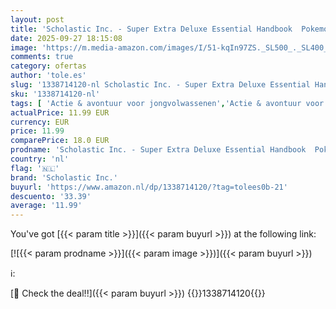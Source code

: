 ```yaml
---
layout: post
title: 'Scholastic Inc. - Super Extra Deluxe Essential Handbook  Pokemon : The Need-To-Know STATS and Facts on Over 900 Characters: The Need-To-Know STATS and Facts on Over 875 Characters: 1'
date: 2025-09-27 18:15:08
image: 'https://m.media-amazon.com/images/I/51-kqIn97ZS._SL500_._SL400_.jpg'
comments: true
category: ofertas
author: 'tole.es'
slug: '1338714120-nl Scholastic Inc. - Super Extra Deluxe Essential Handbook...'
sku: '1338714120-nl'
tags: [ 'Actie & avontuur voor jongvolwassenen','Actie & avontuur voor kinderen','Actie en avontuur voor kinderen','Activiteiten & spelletjes voor kinderen','Activiteitenboeken voor kinderen','Boeken','Boeken met verborgen plaatjes voor kinderen','Computer- en videogames voor jongvolwassenen','Computers & internet','Dieren voor kinderen','Enge verhalen','Engelstalige boeken','Fantasie voor kinderen','Fantasy voor jongvolwassenen','Fantasy-avontuur voor jongvolwassenen','Featured Categories','Graphic novels superhelden','Hobbys & spellen voor jongvolwassenen','Hobbys, kunstnijverheid & huis','Kinderboeken','Kinderboeken met vraag-en-antwoordspellen','Kinderboeken over computer-entertainment en games','Kinderboeken over computers & technologie','Kinderboeken over mysterie & wonderen','Kinderboeken over podiumkunsten','Kinderboeken over spelletjes','Kinderboeken over wetenschap, natuur & weetjes','Kunst & muziek jongvolwassenen','Kunst & muziek voor kinderen','Kunstnijverheid & hobbys','Literatuur & fictie voor jongvolwassenen','Literatuur & fictie voor kinderen','Magische fantasiefictie voor kinderen','Naslagwerken voor kinderen','Onderwijs & referentie voor kinderen','Onderwijs- & referentiemateriaal voor jongvolwassenen','Paranormale fantasie voor kinderen','Puzzels & spellen','Sciencefiction & fantasy voor jongvolwassenen','Sciencefiction & fantasy voor kinderen','Spellen & activiteiten jongvolwassenen','Strategiegidsen videogames','Stripboeken & beeldromans jongvolwassenen','Stripboeken & graphic novels','Stripboeken voor kinderen','Stripboeken, manga & graphic novels','Strips en graphic novels actie en avontuur jongvolwassenen','Strips en graphic novels actie en avontuur voor kinderen','Strips en graphic novels fictie jongvolwassenen','Strips en graphic novels superhelden jongvolwassenen','Superheldenstrips voor kinderen','Tieners & jongvolwassenen','Verhalen over draken, eenhoorns en mythische wezens kinderen','Videogames & strategiegidsen','Visionaire en metafysische fantasyfictie voor kinderen','Vragen en antwoorden voor jongvolwassenen','scholastic inc.','🇳🇱', ]
actualPrice: 11.99 EUR
currency: EUR
price: 11.99
comparePrice: 18.0 EUR
prodname: 'Scholastic Inc. - Super Extra Deluxe Essential Handbook  Pokemon : The Need-To-Know STATS and Facts on Over 900 Characters: The Need-To-Know STATS and Facts on Over 875 Characters: 1'
country: 'nl'
flag: '🇳🇱'
brand: 'Scholastic Inc.'
buyurl: 'https://www.amazon.nl/dp/1338714120/?tag=tolees0b-21'
descuento: '33.39'
average: '11.99'
---
```


You've got [{{< param title >}}]({{< param buyurl >}}) at the following link:

[![{{< param prodname >}}]({{< param image >}})]({{< param buyurl >}})

ℹ️:


[🛒 Check the deal!!]({{< param buyurl >}})
{{<world>}}1338714120{{</world>}}
